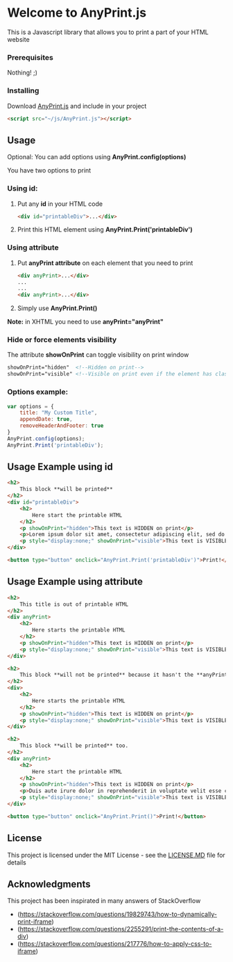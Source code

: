 #  Welcome to AnyPrint.js

This is a Javascript library that allows you to print a part of your HTML website

### Prerequisites

Nothing! ;)

### Installing

Download [AnyPrint.js](AnyPrint.js) and include in your project

```html
<script src="~/js/AnyPrint.js"></script>
```
## Usage

Optional: You can add options using **AnyPrint.config(options)**

You have two options to print

### Using id:

1) Put any **id** in your HTML code
	```html
	<div id="printableDiv">...</div>
	```
2) Print this HTML element using **AnyPrint.Print('printableDiv')**

### Using attribute
1) Put **anyPrint attribute** on each element that you need to print
	```html
	<div anyPrint>...</div>
	...
	...
	<div anyPrint>...</div>
	```
2) Simply use **AnyPrint.Print()**

**Note:** in XHTML you need to use **anyPrint="anyPrint"**

### Hide or force elements visibility
The attribute **showOnPrint** can toggle visibility on print window

```html
showOnPrint="hidden"  <!--Hidden on print-->
showOnPrint="visible" <!--Visible on print even if the element has class="hidden" or display:none;-->
```

### Options example:
```javascript
var options = {
	title: "My Custom Title",
	appendDate: true,
	removeHeaderAndFooter: true
}
AnyPrint.config(options);
AnyPrint.Print('printableDiv');
```

## Usage Example using id

```html
<h2>
	This block **will be printed**
</h2>
<div id="printableDiv">
    <h2>
        Here start the printable HTML
    </h2>
    <p showOnPrint="hidden">This text is HIDDEN on print</p>
	<p>Lorem ipsum dolor sit amet, consectetur adipiscing elit, sed do eiusmod tempor incididunt ut labore et dolore magna aliqua. Ut enim ad minim veniam, quis nostrud exercitation ullamco laboris nisi ut aliquip ex ea commodo consequat.</p>
    <p style="display:none;" showOnPrint="visible">This text is VISIBLE only on print</p>    
</div>

<button type="button" onclick="AnyPrint.Print('printableDiv')">Print!</button>
```

## Usage Example using attribute

```html
<h2>
	This title is out of printable HTML
</h2>
<div anyPrint>
    <h2>
        Here starts the printable HTML
    </h2>
    <p showOnPrint="hidden">This text is HIDDEN on print</p>
    <p style="display:none;" showOnPrint="visible">This text is VISIBLE only on print</p>    
</div>

<h2>
	This block **will not be printed** because it hasn't the **anyPrint attribute**
</h2>
<div>
    <h2>
        Here starts the printable HTML
    </h2>
    <p showOnPrint="hidden">This text is HIDDEN on print</p>
    <p style="display:none;" showOnPrint="visible">This text is VISIBLE only on print</p>    
</div>

<h2>
	This block **will be printed** too.
</h2>
<div anyPrint>
    <h2>
        Here start the printable HTML
    </h2>
    <p showOnPrint="hidden">This text is HIDDEN on print</p>
	<p>Duis aute irure dolor in reprehenderit in voluptate velit esse cillum dolore eu fugiat nulla pariatur. Excepteur sint occaecat cupidatat non proident, sunt in culpa qui officia deserunt mollit anim id est laborum.</p>
    <p style="display:none;" showOnPrint="visible">This text is VISIBLE only on print</p>    
</div>

<button type="button" onclick="AnyPrint.Print()">Print!</button>
```


## License

This project is licensed under the MIT License - see the [LICENSE.MD](LICENSE.MD) file for details

## Acknowledgments
This project has been inspirated in many answers of StackOverflow

* (https://stackoverflow.com/questions/19829743/how-to-dynamically-print-iframe)
* (https://stackoverflow.com/questions/2255291/print-the-contents-of-a-div)
* (https://stackoverflow.com/questions/217776/how-to-apply-css-to-iframe)
